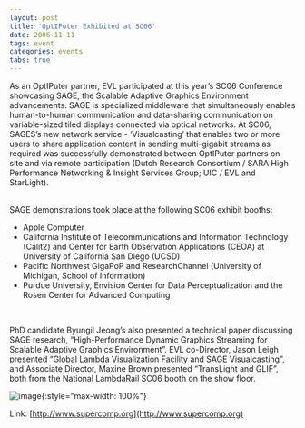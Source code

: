 ```yaml
---
layout: post
title: 'OptIPuter Exhibited at SC06'
date: 2006-11-11
tags: event
categories: events
tabs: true
---
```


As an OptIPuter partner, EVL participated at this year&rsquo;s SC06 Conference showcasing SAGE, the Scalable Adaptive Graphics Environment advancements.  SAGE is specialized middleware that simultaneously enables human-to-human communication and data-sharing communication on variable-sized tiled displays connected via optical networks.  At SC06, SAGES&rsquo;s new network service - &lsquo;Visualcasting&rsquo; that enables two or more users to share application content in sending multi-gigabit streams as required was successfully demonstrated between OptIPuter partners on-site and via remote participation (Dutch Research Consortium / SARA High Performance Networking &amp; Insight Services Group; UIC / EVL and StarLight).<br><br>

SAGE demonstrations took place at the following SC06 exhibit booths:<br>
<ul>
<li>Apple Computer</li>
<li>California Institute of Telecommunications and Information Technology (Calit2) and Center for Earth Observation Applications (CEOA) at University of California San Diego (UCSD)</li>
<li>Pacific Northwest GigaPoP and ResearchChannel (University of Michigan, School of Information)</li>
<li>Purdue University, Envision Center for Data Perceptualization and the Rosen Center for Advanced Computing</li>
</ul><br>

PhD candidate Byungil Jeong&rsquo;s also presented a technical paper discussing SAGE research, &ldquo;High-Performance Dynamic Graphics Streaming for Scalable Adaptive Graphics Environment&rdquo;.  EVL co-Director, Jason Leigh presented &ldquo;Global Lambda Visualization Facility and SAGE Visualcasting&rdquo;, and Associate Director, Maxine Brown presented &ldquo;TransLight and GLIF&rdquo;, both from the National LambdaRail SC06 booth on the show floor.

![image](https://www.evl.uic.edu/output/originals/sc06_logo2-2.gif-srcw.jpg){:style="max-width: 100%"}


Link: [http://www.supercomp.org](http://www.supercomp.org)
